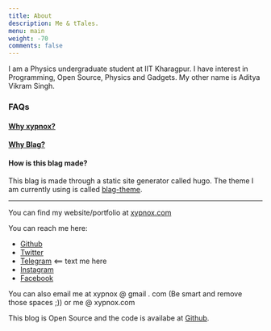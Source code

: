 ```yaml
---
title: About
description: Me & tTales.
menu: main
weight: -70
comments: false
---
```


I am a Physics undergraduate student at IIT Kharagpur. I have interest in
Programming, Open Source, Physics and Gadgets. My other name is Aditya Vikram Singh.

### FAQs

#### [Why xypnox?](../why-xypnox)

#### [Why Blag?](https://xkcd.com/148/)

#### How is this blag made?

This blag is made through a static site generator called hugo. The theme I am currently using is called [blag-theme](https://github.com/xypnox/blag-theme).

---

You can find my website/portfolio at [xypnox.com](https://www.xypnox.com/)

You can reach me here:

- [Github](https://github.com/xypnox/)
- [Twitter](https://twitter.com/xypnox/)
- [Telegram](https://t.me/xypnox) <== text me here
- [Instagram](https://instagram.com/xypnox/)
- [Facebook](https://facebook.com/xypnox/)

You can also email me at xypnox @ gmail . com (Be smart and remove those spaces ;)) or me @ xypnox.com

This blog is Open Source and the code is availabe at [Github](https://github.com/xypnox/blag/).
